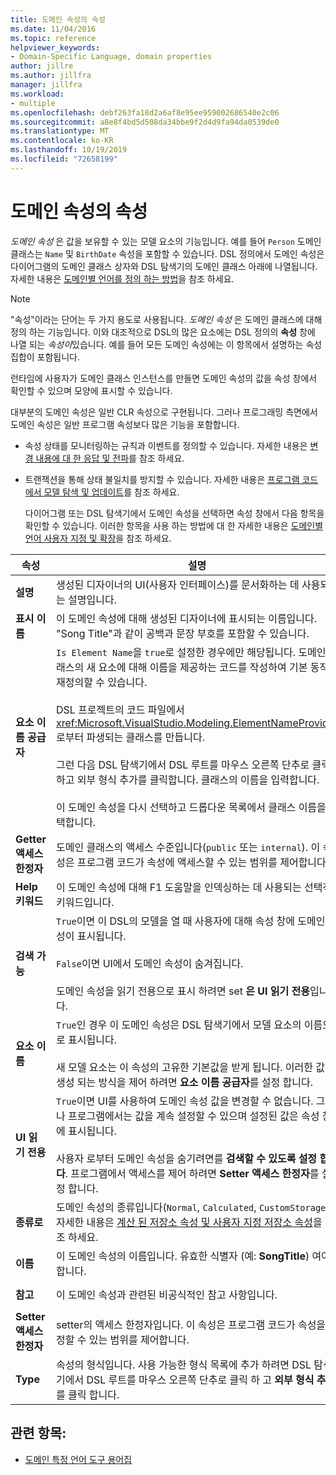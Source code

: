 ```yaml
---
title: 도메인 속성의 속성
ms.date: 11/04/2016
ms.topic: reference
helpviewer_keywords:
- Domain-Specific Language, domain properties
author: jillre
ms.author: jillfra
manager: jillfra
ms.workload:
- multiple
ms.openlocfilehash: debf263fa18d2a6af8e95ee959002686540e2c06
ms.sourcegitcommit: a8e8f4bd5d508da34bbe9f2d4d9fa94da0539de0
ms.translationtype: MT
ms.contentlocale: ko-KR
ms.lasthandoff: 10/19/2019
ms.locfileid: "72658199"
---
```

# <a name="properties-of-domain-properties"></a>도메인 속성의 속성
*도메인 속성* 은 값을 보유할 수 있는 모델 요소의 기능입니다. 예를 들어 `Person` 도메인 클래스는 `Name` 및 `BirthDate` 속성을 포함할 수 있습니다. DSL 정의에서 도메인 속성은 다이어그램의 도메인 클래스 상자와 DSL 탐색기의 도메인 클래스 아래에 나열됩니다. 자세한 내용은 [도메인별 언어를 정의 하는 방법](../modeling/how-to-define-a-domain-specific-language.md)을 참조 하세요.

> [!NOTE]
> "속성"이라는 단어는 두 가지 용도로 사용됩니다. *도메인 속성* 은 도메인 클래스에 대해 정의 하는 기능입니다. 이와 대조적으로 DSL의 많은 요소에는 DSL 정의의 **속성** 창에 나열 되는 *속성이*있습니다. 예를 들어 모든 도메인 속성에는 이 항목에서 설명하는 속성 집합이 포함됩니다.

 런타임에 사용자가 도메인 클래스 인스턴스를 만들면 도메인 속성의 값을 속성 창에서 확인할 수 있으며 모양에 표시할 수 있습니다.

 대부분의 도메인 속성은 일반 CLR 속성으로 구현됩니다. 그러나 프로그래밍 측면에서 도메인 속성은 일반 프로그램 속성보다 많은 기능을 포함합니다.

- 속성 상태를 모니터링하는 규칙과 이벤트를 정의할 수 있습니다. 자세한 내용은 [변경 내용에 대 한 응답 및 전파](../modeling/responding-to-and-propagating-changes.md)를 참조 하세요.

- 트랜잭션을 통해 상태 불일치를 방지할 수 있습니다. 자세한 내용은 [프로그램 코드에서 모델 탐색 및 업데이트](../modeling/navigating-and-updating-a-model-in-program-code.md)를 참조 하세요.

  다이어그램 또는 DSL 탐색기에서 도메인 속성을 선택하면 속성 창에서 다음 항목을 확인할 수 있습니다. 이러한 항목을 사용 하는 방법에 대 한 자세한 내용은 [도메인별 언어 사용자 지정 및 확장](../modeling/customizing-and-extending-a-domain-specific-language.md)을 참조 하세요.

|속성|설명|기본값|
|-|-|-|
|**설명**|생성된 디자이너의 UI(사용자 인터페이스)를 문서화하는 데 사용되는 설명입니다.|\<none >|
|**표시 이름**|이 도메인 속성에 대해 생성된 디자이너에 표시되는 이름입니다. "Song Title"과 같이 공백과 문장 부호를 포함할 수 있습니다.|\<none >|
|**요소 이름 공급자**|`Is Element Name`을 `true`로 설정한 경우에만 해당됩니다. 도메인 클래스의 새 요소에 대해 이름을 제공하는 코드를 작성하여 기본 동작을 재정의할 수 있습니다.<br /><br /> DSL 프로젝트의 코드 파일에서 <xref:Microsoft.VisualStudio.Modeling.ElementNameProvider>로부터 파생되는 클래스를 만듭니다.<br /><br /> 그런 다음 DSL 탐색기에서 DSL 루트를 마우스 오른쪽 단추로 클릭하고 외부 형식 추가를 클릭합니다. 클래스의 이름을 입력합니다.<br /><br /> 이 도메인 속성을 다시 선택하고 드롭다운 목록에서 클래스 이름을 선택합니다.|\<none >|
|**Getter 액세스 한정자**|도메인 클래스의 액세스 수준입니다(`public` 또는 `internal`). 이 속성은 프로그램 코드가 속성에 액세스할 수 있는 범위를 제어합니다.|`public`|
|**Help 키워드**|이 도메인 속성에 대해 F1 도움말을 인덱싱하는 데 사용되는 선택적 키워드입니다.|\<none >|
|**검색 가능**|`True`이면 이 DSL의 모델을 열 때 사용자에 대해 속성 창에 도메인 속성이 표시됩니다.<br /><br /> `False`이면 UI에서 도메인 속성이 숨겨집니다.<br /><br /> 도메인 속성을 읽기 전용으로 표시 하려면 set **은 UI 읽기 전용**입니다.|`True`|
|**요소 이름**|`True`인 경우 이 도메인 속성은 DSL 탐색기에서 모델 요소의 이름으로 표시됩니다.<br /><br /> 새 모델 요소는 이 속성의 고유한 기본값을 받게 됩니다. 이러한 값이 생성 되는 방식을 제어 하려면 **요소 이름 공급자**를 설정 합니다.|`False`|
|**UI 읽기 전용**|`True`이면 UI를 사용하여 도메인 속성 값을 변경할 수 없습니다. 그러나 프로그램에서는 값을 계속 설정할 수 있으며 설정된 값은 속성 창에 표시됩니다.<br /><br /> 사용자 로부터 도메인 속성을 숨기려면를 **검색할 수 있도록 설정 합니다**. 프로그램에서 액세스를 제어 하려면 **Setter 액세스 한정자**를 설정 합니다.|`False`|
|**종류로**|도메인 속성의 종류입니다(`Normal`, `Calculated`, `CustomStorage`). 자세한 내용은 [계산 된 저장소 속성 및 사용자 지정 저장소 속성](../modeling/calculated-and-custom-storage-properties.md)을 참조 하세요.|`Normal`|
|**이름**|이 도메인 속성의 이름입니다. 유효한 식별자 (예: **SongTitle**) 여야 합니다.|\<none >|
|**참고**|이 도메인 속성과 관련된 비공식적인 참고 사항입니다.|\<none >|
|**Setter 액세스 한정자**|setter의 액세스 한정자입니다. 이 속성은 프로그램 코드가 속성을 설정할 수 있는 범위를 제어합니다.|`public`|
|**Type**|속성의 형식입니다. 사용 가능한 형식 목록에 추가 하려면 DSL 탐색기에서 DSL 루트를 마우스 오른쪽 단추로 클릭 하 고 **외부 형식 추가**를 클릭 합니다.|`String`|

## <a name="see-also"></a>관련 항목:

- [도메인 특정 언어 도구 용어집](https://msdn.microsoft.com/ca5e84cb-a315-465c-be24-76aa3df276aa)